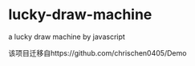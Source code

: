 # lucky-draw-machine
a lucky draw machine by javascript

该项目迁移自https://github.com/chrischen0405/Demo
